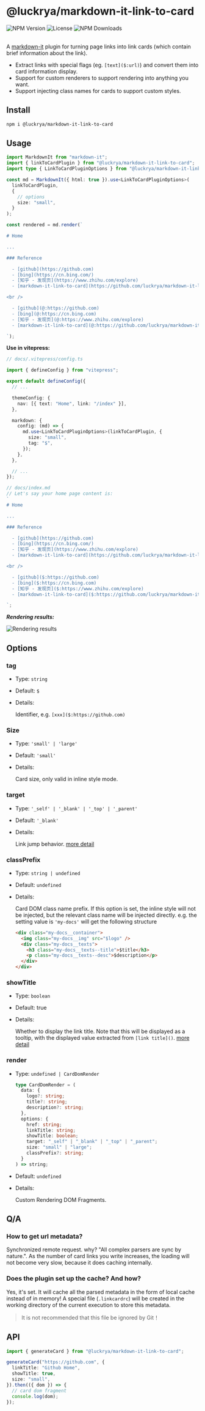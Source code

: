 # @luckrya/markdown-it-link-to-card

<img src="https://img.shields.io/npm/v/@luckrya/markdown-it-link-to-card" alt="NPM Version" />
<img src="https://img.shields.io/npm/l/@luckrya/markdown-it-link-to-card" alt="License">
<img src="https://img.shields.io/npm/dm/@luckrya/markdown-it-link-to-card.svg" alt="NPM Downloads" />
<br /><br />

A [markdown-it](https://github.com/markdown-it/markdown-it) plugin for turning page links into link cards (which contain brief information about the link).

- Extract links with special flags (eg. `[text]($:url)`) and convert them into card information display.
- Support for custom renderers to support rendering into anything you want.
- Support injecting class names for cards to support custom styles.

## Install

```sh
npm i @luckrya/markdown-it-link-to-card
```

## Usage

```ts
import MarkdownIt from "markdown-it";
import { linkToCardPlugin } from "@luckrya/markdown-it-link-to-card";
import type { LinkToCardPluginOptions } from "@luckrya/markdown-it-link-to-card";

const md = MarkdownIt({ html: true }).use<LinkToCardPluginOptions>(
  linkToCardPlugin,
  {
    // options
    size: "small",
  }
);

const rendered = md.render(`

# Home

...

### Reference

  - [github](https://github.com)
  - [bing](https://cn.bing.com/)
  - [知乎 - 发现页](https://www.zhihu.com/explore)
  - [markdown-it-link-to-card](https://github.com/luckrya/markdown-it-link-to-card)

<br />

  - [github](@:https://github.com)
  - [bing](@:https://cn.bing.com)
  - [知乎 - 发现页](@:https://www.zhihu.com/explore)
  - [markdown-it-link-to-card](@:https://github.com/luckrya/markdown-it-link-to-card)

`);
```

**Use in vitepress:**

```ts
// docs/.vitepress/config.ts

import { defineConfig } from "vitepress";

export default defineConfig({
  // ...

  themeConfig: {
    nav: [{ text: "Home", link: "/index" }],
  },

  markdown: {
    config: (md) => {
      md.use<LinkToCardPluginOptions>(linkToCardPlugin, {
        size: "small",
        tag: "$",
      });
    },
  },

  // ...
});

// docs/index.md
// Let's say your home page content is:
`
# Home

...

### Reference

  - [github](https://github.com)
  - [bing](https://cn.bing.com/)
  - [知乎 - 发现页](https://www.zhihu.com/explore)
  - [markdown-it-link-to-card](https://github.com/luckrya/markdown-it-link-to-card)

<br />

  - [github]($:https://github.com)
  - [bing]($:https://cn.bing.com)
  - [知乎 - 发现页]($:https://www.zhihu.com/explore)
  - [markdown-it-link-to-card]($:https://github.com/luckrya/markdown-it-link-to-card)

`;
```

**_Rendering results:_**

![Rendering results](https://cdn.nlark.com/yuque/0/2022/png/414384/1667208979236-2f4a8098-eaf7-4c21-886d-90e76e040fb5.png)

## Options

### tag

- Type: `string`
- Default: `$`
- Details:

  Identifier, e.g. `[xxx]($:https://github.com)`

### Size

- Type: `'small' | 'large'`
- Default: `'small'`
- Details:

  Card size, only valid in inline style mode.

### target

- Type: `'_self' | '_blank' | '_top' | '_parent'`
- Default: `'_blank'`
- Details:

  Link jump behavior. [more detail](https://developer.mozilla.org/en-US/docs/Web/HTML/Element/a#attr-target)

### classPrefix

- Type: `string | undefined`
- Default: `undefined`
- Details:

  Card DOM class name prefix. If this option is set, the inline style will not be injected, but the relevant class name will be injected directly. e.g. the setting value is `'my-docs'` will get the following structure

  ```html
  <div class="my-docs__container">
    <img class="my-docs__img" src="$logo" />
    <div class="my-docs__texts">
      <h3 class="my-docs__texts--title">$title</h3>
      <p class="my-docs__texts--desc">$description</p>
    </div>
  </div>
  ```

### showTitle

- Type: `boolean`
- Default: true
- Details:

  Whether to display the link title. Note that this will be displayed as a tooltip, with the displayed value extracted from `[link title]()`. [more detail](https://developer.mozilla.org/en-US/docs/Web/HTML/Global_attributes/title)

### render

- Type: `undefined | CardDomRender`

  ```ts
  type CardDomRender = (
    data: {
      logo?: string;
      title?: string;
      description?: string;
    },
    options: {
      href: string;
      linkTitle: string;
      showTitle: boolean;
      target: "_self" | "_blank" | "_top" | "_parent";
      size: "small" | "large";
      classPrefix?: string;
    }
  ) => string;
  ```

- Default: `undefined`
- Details:

  Custom Rendering DOM Fragments.

## Q/A

### How to get url metadata?

Synchronized remote request. why? "All complex parsers are sync by nature.".
As the number of card links you write increases, the loading will not become very slow, because it does caching internally.

### Does the plugin set up the cache? And how?

Yes, it's set. It will cache all the parsed metadata in the form of local cache instead of in memory!
A special file (`.linkcardrc`) will be created in the working directory of the current execution to store this metadata.

> It is not recommended that this file be ignored by Git！

## API

```ts
import { generateCard } from "@luckrya/markdown-it-link-to-card";

generateCard("https://github.com", {
  linkTitle: "Github Home",
  showTitle: true,
  size: "small",
}).then(({ dom }) => {
  // card dom fragment
  console.log(dom);
});
```
